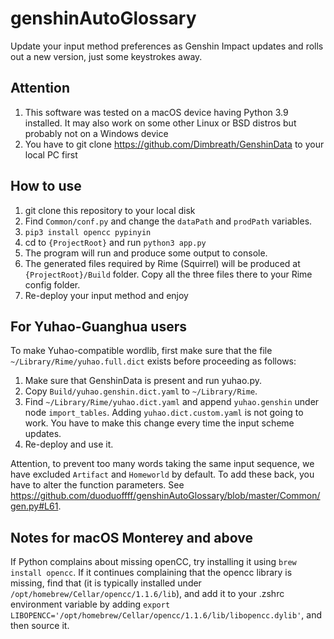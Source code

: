 # genshinAutoGlossary

Update your input method preferences as Genshin Impact updates and rolls out a new version, just some keystrokes away.

## Attention

1. This software was tested on a macOS device having Python 3.9 installed. It may also work on some other Linux or BSD distros but probably not on a Windows device
2. You have to git clone <https://github.com/Dimbreath/GenshinData> to your local PC first

## How to use

1. git clone this repository to your local disk
2. Find `Common/conf.py` and change the `dataPath` and `prodPath` variables.
3. `pip3 install opencc pypinyin`
4. cd to `{ProjectRoot}` and run `python3 app.py`
5. The program will run and produce some output to console.
6. The generated files required by Rime (Squirrel) will be produced at `{ProjectRoot}/Build` folder. Copy all the three files there to your Rime config folder.
7. Re-deploy your input method and enjoy

## For Yuhao-Guanghua users

To make Yuhao-compatible wordlib, first make sure that the file 
`~/Library/Rime/yuhao.full.dict` exists before proceeding as follows:

1. Make sure that GenshinData is present and run yuhao.py.
2. Copy `Build/yuhao.genshin.dict.yaml` to `~/Library/Rime`.
3. Find `~/Library/Rime/yuhao.dict.yaml` and append `yuhao.genshin` under 
node `import_tables`. Adding `yuhao.dict.custom.yaml` is not going to 
work. You have to make this change every time the input scheme updates.
4. Re-deploy and use it.

Attention, to prevent too many words taking the same input sequence, we 
have excluded `Artifact` and `Homeworld` by default. To add these back, 
you have to alter the function parameters. See 
<https://github.com/duoduoffff/genshinAutoGlossary/blob/master/Common/gen.py#L61>.


## Notes for macOS Monterey and above

If Python complains about missing openCC, try installing it using 
`brew install opencc`. If it continues complaining that the opencc library 
is missing, find that (it is typically installed under 
`/opt/homebrew/Cellar/opencc/1.1.6/lib`), and add it to your .zshrc 
environment variable by adding `export 
LIBOPENCC='/opt/homebrew/Cellar/opencc/1.1.6/lib/libopencc.dylib'`, and 
then source it.
